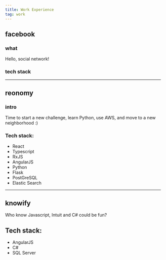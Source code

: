 ```yaml
---
title: Work Experience
tag: work
---
```


## facebook

### what

Hello, social network!

### tech stack

<hr />

## reonomy

### intro

Time to start a new challenge, learn Python, use AWS, and move to a new neighborhood :)

### Tech stack:

- React
- Typescript
- RxJS
- AngularJS
- Python
- Flask
- PostGreSQL
- Elastic Search

<hr />

## knowify

Who know Javascript, Intuit and C# could be fun?

## Tech stack:

- AngularJS
- C#
- SQL Server
